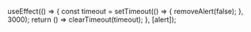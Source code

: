 useEffect(() => {
const timeout = setTimeout(() => {
removeAlert(false);
}, 3000);
return () => clearTimeout(timeout);
}, [alert]);
